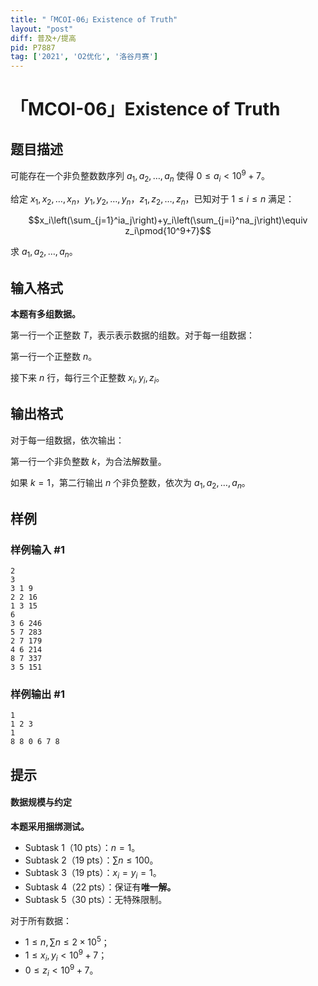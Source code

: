 ```yaml
---
title: "「MCOI-06」Existence of Truth"
layout: "post"
diff: 普及+/提高
pid: P7887
tag: ['2021', 'O2优化', '洛谷月赛']
---
```

# 「MCOI-06」Existence of Truth
## 题目描述

可能存在一个非负整数数序列 $a_1,a_2,\dots,a_n$ 使得 $0\le a_i<10^9+7$。

给定 $x_1,x_2,\dots,x_n$，$y_1,y_2,\dots,y_n$，$z_1,z_2,\dots,z_n$，已知对于 $1\le i\le n$ 满足：

$$x_i\left(\sum_{j=1}^ia_j\right)+y_i\left(\sum_{j=i}^na_j\right)\equiv z_i\pmod{10^9+7}$$

求 $a_1,a_2,\dots,a_n$。
## 输入格式

**本题有多组数据。**

第一行一个正整数 $T$，表示表示数据的组数。对于每一组数据：

第一行一个正整数 $n$。

接下来 $n$ 行，每行三个正整数 $x_i,y_i,z_i$。
## 输出格式

对于每一组数据，依次输出：

第一行一个非负整数 $k$，为合法解数量。

如果 $k=1$，第二行输出 $n$ 个非负整数，依次为 $a_1,a_2,\dots,a_n$。
## 样例

### 样例输入 #1
```
2
3
3 1 9
2 2 16
1 3 15
6
3 6 246
5 7 283
2 7 179
4 6 214
8 7 337
3 5 151
```
### 样例输出 #1
```
1
1 2 3
1
8 8 0 6 7 8
```
## 提示

#### 数据规模与约定

**本题采用捆绑测试。**

 - Subtask 1（10 pts）：$n=1$。
 - Subtask 2（19 pts）：$\sum n\le100$。
 - Subtask 3（19 pts）：$x_i=y_i=1$。
 - Subtask 4（22 pts）：保证有**唯一解。**
 - Subtask 5（30 pts）：无特殊限制。

对于所有数据：

 - $1\le n,\sum n\le 2\times10^5$；
 - $1\le x_i,y_i<10^9+7$；
 - $0\le z_i<10^9+7$。
